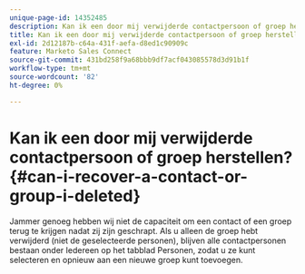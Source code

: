 ```yaml
---
unique-page-id: 14352485
description: Kan ik een door mij verwijderde contactpersoon of groep herstellen? - Marketo Docs - Productdocumentatie
title: Kan ik een door mij verwijderde contactpersoon of groep herstellen?
exl-id: 2d12187b-c64a-431f-aefa-d8ed1c90909c
feature: Marketo Sales Connect
source-git-commit: 431bd258f9a68bbb9df7acf043085578d3d91b1f
workflow-type: tm+mt
source-wordcount: '82'
ht-degree: 0%

---
```


# Kan ik een door mij verwijderde contactpersoon of groep herstellen? {#can-i-recover-a-contact-or-group-i-deleted}

Jammer genoeg hebben wij niet de capaciteit om een contact of een groep terug te krijgen nadat zij zijn geschrapt. Als u alleen de groep hebt verwijderd (niet de geselecteerde personen), blijven alle contactpersonen bestaan onder Iedereen op het tabblad Personen, zodat u ze kunt selecteren en opnieuw aan een nieuwe groep kunt toevoegen.

